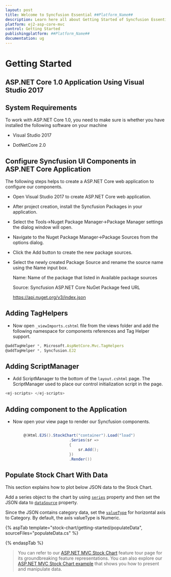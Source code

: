 ```yaml
---
layout: post
title: Welcome to Syncfusion Essential ##Platform_Name##
description: Learn here all about Getting Started of Syncfusion Essential ##Platform_Name## widgets based on HTML5 and jQuery.
platform: ej2-asp-core-mvc
control: Getting Started
publishingplatform: ##Platform_Name##
documentation: ug
---
```


# Getting Started

## ASP.NET Core 1.0 Application Using Visual Studio 2017

## System Requirements

To work with ASP.NET Core 1.0, you need to make sure is whether you have installed the following software on your machine

* Visual Studio 2017

* DotNetCore 2.0

## Configure Syncfusion UI Components in ASP.NET Core Application

The following steps helps to create a ASP.NET Core web application to configure our components.

* Open Visual Studio 2017  to create ASP.NET Core web application.

* After project creation, install the Syncfusion Packages in your application.

* Select the Tools->Nuget Package Manager->Package Manager settings the dialog window will open.

* Navigate to the Nuget Package Manager->Package Sources from the options dialog.

* Click the Add button to create the new package sources.

* Select the newly created Package Source and rename the source name using the Name input box.

     Name: Name of the package that listed in Available package sources

     Source: Syncfusion ASP.NET Core NuGet Package feed URL

     <https://api.nuget.org/v3/index.json>

## Adding TagHelpers

* Now open `_viewImports.cshtml` file from the views folder and add the following namespace for components references and Tag Helper support.

```javascript
@addTagHelper *, Microsoft.AspNetCore.Mvc.TagHelpers
@addTagHelper *, Syncfusion.EJ2
```

## Adding ScriptManager

* Add ScriptManager to the bottom of the `layout.cshtml` page. The ScriptManager used to place our control initialization script in the page.

```javascript
<ej-scripts> </ej-scripts>

```

## Adding component to the Application

* Now open your view page to render our Syncfusion components.

```cs

        @(Html.EJS().StockChart("container").Load("load")
                            .Series(sr =>
                            {
                                sr.Add();
                            })
                            .Render())

```

## Populate Stock Chart With Data

This section explains how to plot below JSON data to the  Stock Chart.

Add a series object to the chart by using [`series`](https://help.syncfusion.com/cr/aspnetcore-js2/Syncfusion.EJ2.Charts.StockChartStockChartSeries.html#Syncfusion_EJ2_Charts_StockChartStockChartSeries_Type) property and then set the JSON data to [`dataSource`](https://help.syncfusion.com/cr/aspnetcore-js2/Syncfusion.EJ2.Charts.StockChartStockChartSeries.html#Syncfusion_EJ2_Charts_StockChartStockChartSeries_DataSource) property.

Since the JSON contains category data, set the [`valueType`](https://help.syncfusion.com/cr/aspnetcore-js2/Syncfusion.EJ2.Charts.StockChartStockChartAxis.html#Syncfusion_EJ2_Charts_StockChartStockChartAxis_ValueType) for
horizontal axis to Category. By default, the axis valueType is Numeric.

{% aspTab template="stock-chart/getting-started/populateData", sourceFiles="populateData.cs" %}

{% endaspTab %}

> You can refer to our [ASP.NET MVC Stock Chart](https://www.syncfusion.com/aspnet-mvc-ui-controls/stock-chart) feature tour page for its groundbreaking feature representations. You can also explore our [ASP.NET MVC Stock Chart example](https://ej2.syncfusion.com/aspnetmvc/StockChart/Default#/material) that shows you how to present and manipulate data.
